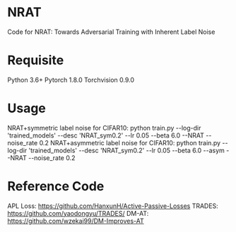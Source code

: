 # NRAT
Code for NRAT: Towards Adversarial Training with Inherent Label Noise
# Requisite
Python 3.6+
Pytorch 1.8.0
Torchvision 0.9.0
# Usage
NRAT+symmetric label noise for CIFAR10:
python train.py --log-dir 'trained_models' --desc 'NRAT_sym0.2' --lr 0.05 --beta 6.0 --NRAT --noise_rate 0.2
NRAT+asymmetric label noise for CIFAR10:
python train.py --log-dir 'trained_models' --desc 'NRAT_sym0.2' --lr 0.05 --beta 6.0 --asym --NRAT --noise_rate 0.2
# Reference Code
APL Loss: https://github.com/HanxunH/Active-Passive-Losses
TRADES: https://github.com/yaodongyu/TRADES/
DM-AT: https://github.com/wzekai99/DM-Improves-AT

